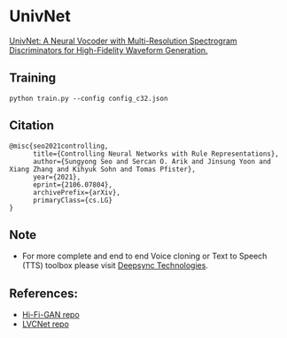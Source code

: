 # UnivNet
[UnivNet: A Neural Vocoder with Multi-Resolution Spectrogram Discriminators for High-Fidelity Waveform Generation.](https://arxiv.org/abs/2106.07889)

## Training
```
python train.py --config config_c32.json
```
## Citation
```
@misc{seo2021controlling,
      title={Controlling Neural Networks with Rule Representations}, 
      author={Sungyong Seo and Sercan O. Arik and Jinsung Yoon and Xiang Zhang and Kihyuk Sohn and Tomas Pfister},
      year={2021},
      eprint={2106.07804},
      archivePrefix={arXiv},
      primaryClass={cs.LG}
}
```

## Note
* For more complete and end to end Voice cloning or Text to Speech (TTS) toolbox please visit [Deepsync Technologies](https://deepsync.co/).

## References:
* [Hi-Fi-GAN repo](https://github.com/jik876/hifi-gan)
* [LVCNet repo](https://github.com/ZENGZHEN-TTS/LVCNet)

